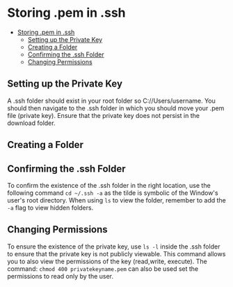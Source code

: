 # Storing .pem in .ssh
- [Storing .pem in .ssh](#storing-pem-in-ssh)
  - [Setting up the Private Key](#setting-up-the-private-key)
  - [Creating a Folder](#creating-a-folder)
  - [Confirming the .ssh Folder](#confirming-the-ssh-folder)
  - [Changing Permissions](#changing-permissions)

## Setting up the Private Key
A .ssh folder should exist in your root folder so C://Users/username. You should then navigate to the .ssh folder in which you should move your .pem file (private key). Ensure that the private key does not persist in the download folder.

## Creating a Folder

## Confirming the .ssh Folder
To confirm the existence of the .ssh folder in the right location, use the following command ```cd ~/.ssh -a``` as the tilde is symbolic of the Window's user's root directory. When using ```ls``` to view the folder, remember to add the ```-a``` flag to view hidden folders.

## Changing Permissions
To ensure the existence of the private key, use ```ls -l``` inside the .ssh folder to ensure that the private key is not publicly viewable. This command allows you to also view the permissions of the key (read,write, execute). The command: ```chmod 400 privatekeyname.pem``` can also be used set the permissions to read only by the user.

